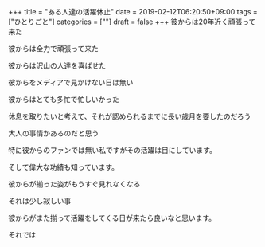 +++
title = "ある人達の活躍休止"
date = 2019-02-12T06:20:50+09:00
tags = ["ひとりごと"]
categories = [""]
draft = false
+++
彼からは20年近く頑張って来た

彼からは全力で頑張って来た

彼からは沢山の人達を喜ばせた

彼からをメディアで見かけない日は無い

彼からはとても多忙で忙しいかった

休息を取りたいと考えて、それが認められるまでに長い歳月を要したのだろう

大人の事情かあるのだと思う

特に彼からのファンでは無い私ですがその活躍は目にしています。

そして偉大な功績も知っています。

彼からが揃った姿がもうすぐ見れなくなる

それは少し寂しい事

彼からがまた揃って活躍をしてくる日が来たら良いなと思います。

それでは
